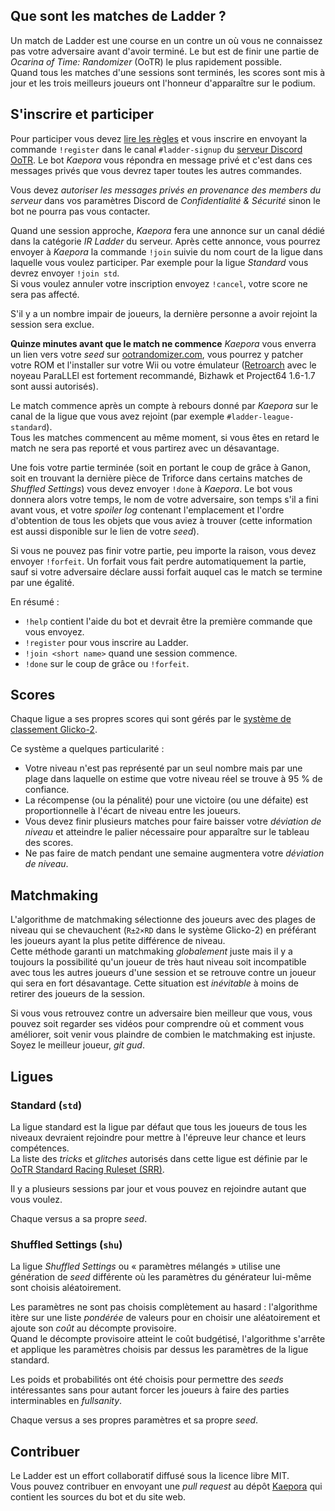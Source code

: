 ## Que sont les matches de Ladder ?
Un match de Ladder est une course en un contre un où vous ne connaissez pas
votre adversaire avant d'avoir terminé. Le but est de finir une partie de
_Ocarina of Time: Randomizer_ (OoTR) le plus rapidement possible.  
Quand tous les matches d'une sessions sont terminés, les scores sont mis à
jour et les trois meilleurs joueurs ont l'honneur d'apparaître sur le podium.

## S'inscrire et participer
Pour participer vous devez [lire les règles](/rules) et vous inscrire en
envoyant la commande `!register` dans le canal `#ladder-signup` du [serveur
Discord OoTR](https://discord.gg/yZtdURz). Le bot _Kaepora_ vous répondra en
message privé et c'est dans ces messages privés que vous devrez taper toutes
les autres commandes.

<div class="message is-warning">
    <div class="message-body">
        <p>Vous devez <em>autoriser les messages privés en provenance des
        members du serveur</em> dans vos paramètres Discord de
        <em>Confidentialité & Sécurité</em> sinon le bot ne pourra pas vous
        contacter.</p>
    </div>
</div>

Quand une session approche, _Kaepora_ fera une annonce sur un canal dédié dans
la catégorie _IR Ladder_ du serveur. Après cette annonce, vous pourrez envoyer
à _Kaepora_ la commande `!join` suivie du nom court de la ligue dans laquelle
vous voulez participer. Par exemple pour la ligue _Standard_ vous devrez
envoyer `!join std`.  
Si vous voulez annuler votre inscription envoyez `!cancel`, votre score ne sera
pas affecté.

<div class="message is-warning">
    <div class="message-body">
        <p>S'il y a un nombre impair de joueurs, la dernière personne a avoir
        rejoint la session sera exclue.</p>
    </div>
</div>

**Quinze minutes avant que le match ne commence** _Kaepora_ vous enverra un lien
vers votre _seed_ sur [ootrandomizer.com](https://ootrandomizer.com), vous
pourrez y patcher votre ROM et l'installer sur votre Wii ou votre émulateur
([Retroarch](https://www.retroarch.com/) avec le noyeau ParaLLEl est fortement
recommandé, Bizhawk et Project64 1.6-1.7 sont aussi autorisés).

Le match commence après un compte à rebours donné par _Kaepora_ sur le canal de
la ligue que vous avez rejoint (par exemple `#ladder-league-standard`).  
Tous les matches commencent au même moment, si vous êtes en retard le match ne
sera pas reporté et vous partirez avec un désavantage.

Une fois votre partie terminée (soit en portant le coup de grâce à Ganon, soit
en trouvant la dernière pièce de Triforce dans certains matches de _Shuffled
Settings_) vous devez envoyer `!done` à _Kaepora_.
Le bot vous donnera alors votre temps, le nom de votre adversaire, son temps
s'il a fini avant vous, et votre _spoiler log_ contenant l'emplacement et
l'ordre d'obtention de tous les objets que vous aviez à trouver (cette
information est aussi disponible sur le lien de votre _seed_).

Si vous ne pouvez pas finir votre partie, peu importe la raison, vous devez
envoyer `!forfeit`. Un forfait vous fait perdre automatiquement la partie, sauf
si votre adversaire déclare aussi forfait auquel cas le match se termine par
une égalité.

<div class="message is-info">
    <div class="message-header"><p>En résumé :</p></div>
    <div class="message-body">
        <ul>
        <li><code>!help</code> contient l'aide du bot et devrait être la première commande que vous envoyez.</li>
        <li><code>!register</code> pour vous inscrire au Ladder.</li>
        <li><code>!join &lt;short name&gt;</code> quand une session commence.</li>
        <li><code>!done</code> sur le coup de grâce ou <code>!forfeit</code>.</li>
        </ul>
    </div>
</div>

## Scores
Chaque ligue a ses propres scores qui sont gérés par le [système de classement
Glicko-2][1].

Ce système a quelques particularité :

 - Votre niveau n'est pas représenté par un seul nombre mais par une plage dans
   laquelle on estime que votre niveau réel se trouve à 95 % de confiance.
 - La récompense (ou la pénalité) pour une victoire (ou une défaite) est
   proportionnelle à l'écart de niveau entre les joueurs.
 - Vous devez finir plusieurs matches pour faire baisser votre _déviation de
   niveau_ et atteindre le palier nécessaire pour apparaître sur le tableau des
   scores.
 - Ne pas faire de match pendant une semaine augmentera votre _déviation de niveau_.

[1]: https://fr.wikipedia.org/wiki/Classement_Glicko

## Matchmaking
L'algorithme de matchmaking sélectionne des joueurs avec des plages de niveau
qui se chevauchent (`R±2×RD` dans le système Glicko-2) en préférant les joueurs
ayant la plus petite différence de niveau.  
Cette méthode garanti un matchmaking _globalement_ juste mais il y a toujours
la possibilité qu'un joueur de très haut niveau soit incompatible avec tous les
autres joueurs d'une session et se retrouve contre un joueur qui sera en fort
désavantage. Cette situation est _inévitable_ à moins de retirer des joueurs de
la session.

Si vous vous retrouvez contre un adversaire bien meilleur que vous, vous pouvez
soit regarder ses vidéos pour comprendre où et comment vous améliorer, soit
venir vous plaindre de combien le matchmaking est injuste. Soyez le meilleur
joueur, _git gud_.

## Ligues
### Standard (`std`)
La ligue standard est la ligue par défaut que tous les joueurs de tous les
niveaux devraient rejoindre pour mettre à l'épreuve leur chance et leurs
compétences.  
La liste des _tricks_ et _glitches_ autorisés dans cette ligue est définie par
le [OoTR Standard Racing Ruleset (SRR)][2].

Il y a plusieurs sessions par jour et vous pouvez en rejoindre autant que vous
voulez.

Chaque versus a sa propre _seed_.

[2]: https://wiki.ootrandomizer.com/index.php?title=Standard

### Shuffled Settings (`shu`)
La ligue _Shuffled Settings_ ou « paramètres mélangés » utilise une génération
de _seed_ différente où les paramètres du générateur lui-même sont choisis
aléatoirement.

Les paramètres ne sont pas choisis complètement au hasard : l'algorithme itère
sur une liste _pondérée_ de valeurs pour en choisir une aléatoirement et ajoute
son _coût_ au décompte provisoire.  
Quand le décompte provisoire atteint le coût budgétisé, l'algorithme s'arrête
et applique les paramètres choisis par dessus les paramètres de la ligue
standard.

Les poids et probabilités ont été choisis pour permettre des _seeds_
intéressantes sans pour autant forcer les joueurs à faire des parties
interminables en _fullsanity_.

Chaque versus a ses propres paramètres et sa propre _seed_.

## Contribuer
Le Ladder est un effort collaboratif diffusé sous la licence libre MIT.  
Vous pouvez contribuer en envoyant une _pull request_ au dépôt [Kaepora][3] qui
contient les sources du bot et du site web.

[3]: https://github.com/OOTR-Ladder/kaepora
